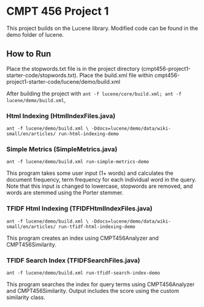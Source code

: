 # CMPT 456 Project 1

This project builds on the Lucene library. Modified code can be found in 
the demo folder of lucene.

## How to Run

Place the stopwords.txt file is in the project directory (cmpt456-project1-starter-code/stopwords.txt).
Place the build.xml file within cmpt456-project1-starter-code/lucene/demo/build.xml

After building the project with `ant -f lucene/core/build.xml; ant -f lucene/demo/build.xml`,


### Html Indexing (HtmlIndexFiles.java)

`ant -f lucene/demo/build.xml \
-Ddocs=lucene/demo/data/wiki-small/en/articles/ run-html-indexing-demo`


### Simple Metrics (SimpleMetrics.java)
`ant -f lucene/demo/build.xml run-simple-metrics-demo`

This program takes some user input (1+ words) and calculates the document frequency, term frequency for each individual word in the query. Note that this input is changed to lowercase, stopwords are removed, and words are stemmed using the Porter stemmer. 


### TFIDF Html Indexing (TFIDFHtmlIndexFiles.java)
`ant -f lucene/demo/build.xml \
-Ddocs=lucene/demo/data/wiki-small/en/articles/ run-tfidf-html-indexing-demo`

This program creates an index using CMPT456Analyzer and CMPT456Similarity. 

### TFIDF Search Index (TFIDFSearchFiles.java)
`ant -f lucene/demo/build.xml run-tfidf-search-index-demo`

This program searches the index for query terms using CMPT456Analyzer and CMPT456Similarity.
Output includes the score using the custom similarity class. 


<!--
    Licensed to the Apache Software Foundation (ASF) under one or more
    contributor license agreements.  See the NOTICE file distributed with
    this work for additional information regarding copyright ownership.
    The ASF licenses this file to You under the Apache License, Version 2.0
    the "License"); you may not use this file except in compliance with
    the License.  You may obtain a copy of the License at

        http://www.apache.org/licenses/LICENSE-2.0

    Unless required by applicable law or agreed to in writing, software
    distributed under the License is distributed on an "AS IS" BASIS,
    WITHOUT WARRANTIES OR CONDITIONS OF ANY KIND, either express or implied.
    See the License for the specific language governing permissions and
    limitations under the License.
 -->
